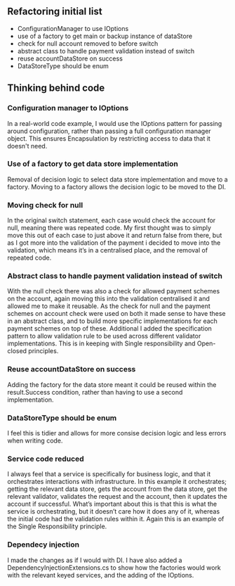 ## Refactoring initial list
- ConfigurationManager to use IOptions<PaymentServiceOptions>
- use of a factory to get main or backup instance of dataStore
- check for null account removed to before switch
- abstract class to handle payment validation instead of switch
- reuse accountDataStore on success
- DataStoreType should be enum

## Thinking behind code
### Configuration manager to IOptions
In a real-world code example, I would use the IOptions pattern for passing around configuration, rather than passing a full configuration manager object. This ensures Encapsulation by restricting access to data that it doesn't need.

### Use of a factory to get data store implementation
Removal of decision logic to select data store implementation and move to a factory. Moving to a factory allows the decision logic to be moved to the DI.

### Moving check for null
In the original switch statement, each case would check the account for null, meaning there was repeated code. My first thought was to simply move this out of each case to just above it and return false from there, but as I got more into the validation of the payment i decided to move into the validation, which means it’s in a centralised place, and the removal of repeated code.

### Abstract class to handle payment validation instead of switch
With the null check there was also a check for allowed payment schemes on the account, again moving this into the validation centralised it and allowed me to make it reusable. As the check for null and the payment schemes on account check were used on both it made sense to have these in an abstract class, and to build more specific implementations for each payment schemes on top of these. Additional I added the specification pattern to allow validation rule to be used across different validator implementations. This is in keeping with Single responsibility and Open-closed principles.

### Reuse accountDataStore on success
Adding the factory for the data store meant it could be reused within the result.Success condition, rather than having to use a second implementation.

### DataStoreType should be enum
I feel this is tidier and allows for more consise decision logic and less errors when writing code.

### Service code reduced
I always feel that a service is specifically for business logic, and that it orchestrates interactions with infrastructure. In this example it orchestrates; getting the relevant data store, gets the account from the data store, get the relevant validator, validates the request and the account, then it updates the account if successful. What’s important about this is that this is what the service is orchestrating, but it doesn’t care how it does any of it, whereas the initial code had the validation rules within it. Again this is an example of the Single Responsibility principle.

### Dependecy injection
I made the changes as if I would with DI. I have also added a DependencyInjectionExtensions.cs to show how the factories would work with the relevant keyed services, and the adding of the IOptions.

